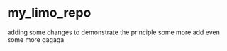 # my_limo_repo
adding some changes to demonstrate the principle
some more
add even some more
gagaga
